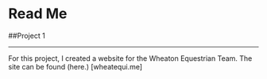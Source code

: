 # Read Me
##Project 1

---------------------

For this project, I created a website for the Wheaton Equestrian Team.  The site can be found (here.) [wheatequi.me]